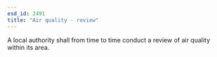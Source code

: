 ```yaml
---
esd_id: 2491
title: "Air quality - review"
---
```


A local authority shall from time to time conduct a review of air quality within its area.

